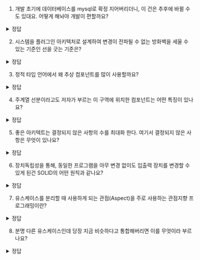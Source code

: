 1. 개발 초기에 데이터베이스를 mysql로 확정 지어버리더니, 이 건은 추후에 바뀔 수도 있대요. 어떻게 해놔야 개발이 편할까요?
<details>
<summary> 정답 </summary>
 mysql 에 맞추더라도 db 접근 관련 interface 만들어서 언제든 mysql 손절칠 수 있게 만들어놓자.
</details>

2. 시스템을 플러그인 아키텍처로 설계하여 변경이 전파될 수 없는 방화벽을 세울 수 있는 기준인 선을 긋는 기준은?

<details>
<summary> 정답 </summary>
  SOLID 의 단일 책임 원칙을 통해 안다. 이러한 선은 비대칭적으로 어느 한쪽은 반대편의 영향을 아예 안받아야 하는 모듈 사이에 그어진다.
</details>

3. 정적 타입 언어에서 왜 추상 컴포넌트를 많이 사용할까요?
<details>
<summary> 정답 </summary>
  추상 컴포넌트는 거의 확실히 변하지 않을 거라는 아주 높은 안정성을 기대할 수 있기 때문에 컴포넌트들을 이 추상 컴포넌트에 의존하게 한다
</details>

4. 주계열 선분이라고도 저자가 부르는 이 구역에 위치한 컴포넌트는 어떤 특징이 있나요?
<details>
<summary> 정답 </summary>
  자신의 안정성에 비해 너무 추상적이지도 않고, 추상화 정도에 비해 너무 불안정 하지도 않다
</details>

5. 좋은 아키텍트는 결정되지 않은 사항의 수를 최대화 한다. 여기서 결정되지 않은 사항은 무엇이 있나요?
<details>
<summary> 정답 </summary>
  DB종류, 웹 서버, 프레임워크, REST, 혹은 웹 그자체의 적용 여부
</details>

6. 장치독립성을 통해, 동일한 프로그램을 아무 변경 없이도 입출력 장치를 변경할 수 있게 된건 SOLID의 어떤 원칙과 같나요? 
<details>
<summary> 정답 </summary>
  개방 폐쇄 원칙
</details>

7. 유스케이스를 분리할 때 사용하게 되는 관점(Aspect)을 주로 사용하는 관점지향 프로그래밍이란?
<details>
<summary> 정답 </summary>
  횡단 관심사를 분리하여 모듈화는 높이는 프로그래밍 패러다임, 기존 코드에 추가하는 방식으로 구현함
</details>

8. 분명 다른 유스케이스인데 당장 지금 비슷하다고 통합해버리면 이를 무엇이라 부르나요?
<details>
<summary> 정답 </summary>
   우발적 중복
</details>


